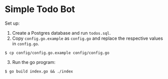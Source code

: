 # Simple Todo Bot

Set up:

1. Create a Postgres database and run `todos.sql`.
2. Copy `config.go.example` as `config.go` and replace the respective values in `config.go`.
```
$ cp config/config.go.example config/config.go
```

3. Run the go program:

```
$ go build index.go && ./index
```
